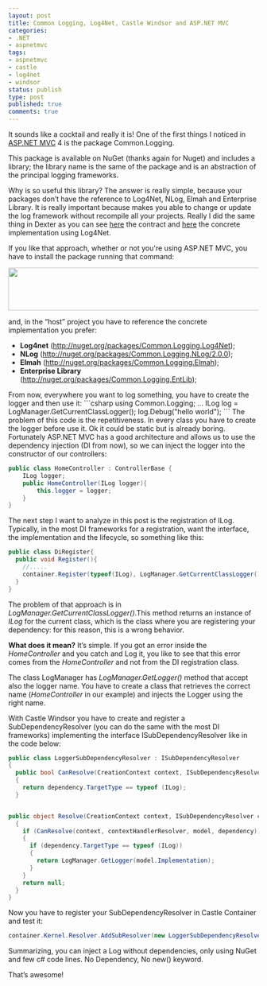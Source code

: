 ```yaml
---
layout: post
title: Common Logging, Log4Net, Castle Windsor and ASP.NET MVC
categories:
- .NET
- aspnetmvc
tags:
- aspnetmvc
- castle
- log4net
- windsor
status: publish
type: post
published: true
comments: true
---
```

It sounds like a cocktail and really it is! One of the first things I noticed in <a title="ASP.NET MVC Tags" href="http://tostring.it/tag/aspnetmvc/" target="_blank">ASP.NET MVC</a> 4 is the package Common.Logging.

This package is available on NuGet (thanks again for Nuget) and includes a library; the library name is the same of the package and is an abstraction of the principal logging frameworks.

Why is so useful this library?
The answer is really simple, because your packages don’t have the reference to Log4Net, NLog, Elmah and Enterprise Library. It is really important because makes you able to change or update the log framework without recompile all your projects.
Really I did the same thing in Dexter as you can see <a href="http://dexterblogengine.codeplex.com/SourceControl/changeset/view/9ce9e69eeb13#trunk%2fsrc%2fProjects%2fDexter.Logger%2fContracts%2fILogger.cs">here</a> the contract and <a href="http://dexterblogengine.codeplex.com/SourceControl/changeset/view/9ce9e69eeb13#trunk%2fsrc%2fProjects%2fDexter.Logger.Log4Net%2fLog4NetLogger.cs">here</a> the concrete implementation using Log4Net.

If you like that approach, whether or not you're using ASP.NET MVC, you have to install the package running that command:

<a href="{{ site.url }}/assets/2012/07/common-logging-package.jpg"><img class="alignnone size-full wp-image-602" title="common-logging-package" src="{{ site.url }}/assets/2012/07/common-logging-package.jpg" alt="" width="752" height="86" /></a>

and, in the “host” project you have to reference the concrete implementation you prefer:
<ul>
	<li><strong>Log4net</strong> (<a href="http://nuget.org/packages/Common.Logging.Log4Net">http://nuget.org/packages/Common.Logging.Log4Net</a>);</li>
	<li><strong>NLog</strong> (<a href="http://nuget.org/packages/Common.Logging.NLog/2.0.0">http://nuget.org/packages/Common.Logging.NLog/2.0.0</a>);</li>
	<li><strong>Elmah</strong> (<a href="http://nuget.org/packages/Common.Logging.Elmah">http://nuget.org/packages/Common.Logging.Elmah</a>);</li>
	<li><strong>Enterprise Library</strong> (<a href="http://nuget.org/packages/Common.Logging.EntLib">http://nuget.org/packages/Common.Logging.EntLib</a>);</li>
</ul>
From now, everywhere you want to log something, you have to create the logger and then use it:
```csharp
using Common.Logging;
...
ILog log = LogManager.GetCurrentClassLogger();
log.Debug("hello world");
```
The problem of this code is the repetitiveness. In every class you have to create the logger before use it. Ok it could be static but is already boring.
Fortunately ASP.NET MVC has a good architecture and allows us to use the dependency injection (DI from now), so we can inject the logger into the constructor of our controllers:

```csharp
public class HomeController : ControllerBase {
	ILog logger;
	public HomeController(ILog logger){
		this.logger = logger;
	}
}
```

The next step I want to analyze in this post is the registration of ILog. Typically, in the most DI frameworks for a registration, want the interface, the implementation and the lifecycle, so something like this:
```csharp
public class DiRegister{
  public void Register(){
    //.....
    container.Register(typeof(ILog), LogManager.GetCurrentClassLogger(), LifeCycle.Singleton);
  }
}
```

The problem of that approach is in <em>LogManager.GetCurrentClassLogger()</em>.This method returns an instance of <em>ILog</em> for the current class, which is the class where you are registering your dependency: for this reason, this is a wrong behavior.

<strong>What does it mean?</strong>
It’s simple. If you got an error inside the <em>HomeController</em> and you catch and Log it, you like to see that this error comes from the <em>HomeController</em> and not from the DI registration class.

The class LogManager has <em>LogManager.GetLogger()</em> method that accept also the logger name. You have to create a class that retrieves the correct name (<em>HomeController</em> in our example) and injects the Logger using the right name.

With Castle Windsor you have to create and register a SubDependencyResolver (you can do the same with the most DI frameworks) implementing the interface ISubDependencyResolver like in the code below:

```csharp
public class LoggerSubDependencyResolver : ISubDependencyResolver
{
  public bool CanResolve(CreationContext context, ISubDependencyResolver contextHandlerResolver, ComponentModel model,DependencyModel dependency)
  {
    return dependency.TargetType == typeof (ILog);
  }


public object Resolve(CreationContext context, ISubDependencyResolver contextHandlerResolver, ComponentModel model,DependencyModel dependency)
  {
    if (CanResolve(context, contextHandlerResolver, model, dependency))
    {
      if (dependency.TargetType == typeof (ILog))
      {
        return LogManager.GetLogger(model.Implementation);
      }
    }
    return null;
  }
}
```

Now you have to register your SubDependencyResolver in Castle Container and test it:

```csharp
container.Kernel.Resolver.AddSubResolver(new LoggerSubDependencyResolver());
```

Summarizing, you can inject a Log without dependencies, only using NuGet and few c# code lines.
No Dependency, No new() keyword.

That’s awesome!

